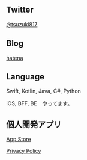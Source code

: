 ## Twitter

[@tsuzuki817](https://twitter.com/tsuzuki817)

## Blog

[hatena](http://pasokatu.hateblo.jp)

## Language

Swift, Kotlin, Java, C#, Python


iOS, BFF, BE　やってます。


## 個人開発アプリ
[App Store](https://apps.apple.com/jp/developer/ryo-tsudukihashi/id1320583602?l)



[Privacy Policy](https://tsuzukihashi.github.io/privacy-policy)